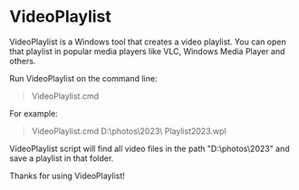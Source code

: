 # VideoPlaylist

VideoPlaylist is a Windows tool that creates a video playlist. You can open that playlist in popular media players like VLC, Windows Media Player and others. 

Run VideoPlaylist on the command line:
> VideoPlaylist.cmd <Path to the folder with videos>  <Playlist file name>

For example:
> VideoPlaylist.cmd D:\photos\2023\ Playlist2023.wpl

VideoPlaylist script will find all video files in the path "D:\photos\2023\" and save a playlist in that folder.

Thanks for using VideoPlaylist!
